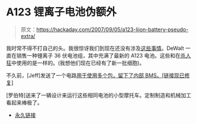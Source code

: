 # A123 锂离子电池伪额外

> 原文：<https://hackaday.com/2007/09/05/a123-liion-battery-pseudo-extra/>

我时常不得不打自己的头。我很惊讶我们到现在还没有涉及[这些事情](http://www.slkelectronics.com/DeWalt/packs.htm)。DeWalt 一直在销售一种锂离子 36 伏电池组，其中充满了最新的 A123 电池。这些和在[杀人狂](http://www.killacycle.com/)中使用的是一样的。(我想他们现在已经有了新一批细胞)。

不久前，[Jeff]发送了一个电路[用于使用多个包，留下了内部 BMS。[链接现已修复]](http://www.neodymics.cimg/V24ProtoSwitch070818E.pdf)

[罗伯特]送来了一辆设计来运行这些相同电池的小型摩托车。定制制造和机械加工看起来棒极了。

*   [永久链接](http://www.slkelectronics.com/DeWalt/packs.htm)